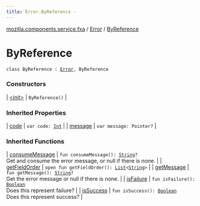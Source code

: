 ```yaml
---
title: Error.ByReference - 
---
```


[mozilla.components.service.fxa](../../index.html) / [Error](../index.html) / [ByReference](./index.html)

# ByReference

`class ByReference : `[`Error`](../index.html)`, ByReference`

### Constructors

| [&lt;init&gt;](-init-.html) | `ByReference()` |

### Inherited Properties

| [code](../code.html) | `var code: `[`Int`](https://kotlinlang.org/api/latest/jvm/stdlib/kotlin/-int/index.html) |
| [message](../message.html) | `var message: Pointer?` |

### Inherited Functions

| [consumeMessage](../consume-message.html) | `fun consumeMessage(): `[`String`](https://kotlinlang.org/api/latest/jvm/stdlib/kotlin/-string/index.html)`?`<br>Get and consume the error message, or null if there is none. |
| [getFieldOrder](../get-field-order.html) | `open fun getFieldOrder(): `[`List`](https://kotlinlang.org/api/latest/jvm/stdlib/kotlin.collections/-list/index.html)`<`[`String`](https://kotlinlang.org/api/latest/jvm/stdlib/kotlin/-string/index.html)`>` |
| [getMessage](../get-message.html) | `fun getMessage(): `[`String`](https://kotlinlang.org/api/latest/jvm/stdlib/kotlin/-string/index.html)`?`<br>Get the error message or null if there is none. |
| [isFailure](../is-failure.html) | `fun isFailure(): `[`Boolean`](https://kotlinlang.org/api/latest/jvm/stdlib/kotlin/-boolean/index.html)<br>Does this represent failure? |
| [isSuccess](../is-success.html) | `fun isSuccess(): `[`Boolean`](https://kotlinlang.org/api/latest/jvm/stdlib/kotlin/-boolean/index.html)<br>Does this represent success? |

